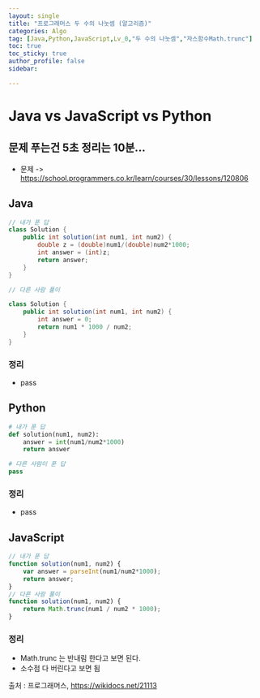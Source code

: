 ```yaml
---
layout: single
title: "프로그래머스 두 수의 나눗셈 (알고리즘)"
categories: Algo
tag: [Java,Python,JavaScript,Lv_0,"두 수의 나눗셈","자스함수Math.trunc"]
toc: true
toc_sticky: true
author_profile: false
sidebar:

---
```

# Java vs JavaScript vs Python
## 문제 푸는건 5초 정리는 10분...

- 문제 -> https://school.programmers.co.kr/learn/courses/30/lessons/120806

## Java

```java
// 내가 푼 답
class Solution {
    public int solution(int num1, int num2) {
        double z = (double)num1/(double)num2*1000;
        int answer = (int)z;
        return answer;
    }
}

// 다른 사람 풀이 

class Solution {
    public int solution(int num1, int num2) {
        int answer = 0;
        return num1 * 1000 / num2;
    }
}

```
### 정리
- pass


## Python
```python
# 내가 푼 답
def solution(num1, num2):
    answer = int(num1/num2*1000)
    return answer

# 다른 사람이 푼 답
pass
```
### 정리
- pass
## JavaScript

```javascript
// 내가 푼 답
function solution(num1, num2) {
    var answer = parseInt(num1/num2*1000);
    return answer;
}
// 다른 사람 풀이
function solution(num1, num2) {
    return Math.trunc(num1 / num2 * 1000);
}
```
### 정리
-  Math.trunc 는 반내림 한다고 보면 된다.
- 소수점 다 버린다고 보면 됨


출처 : 프로그래머스, https://wikidocs.net/21113
